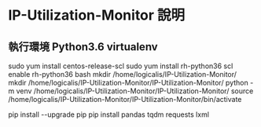 # IP-Utilization-Monitor 說明

## 執行環境 Python3.6 virtualenv
sudo yum install centos-release-scl
sudo yum install rh-python36
scl enable rh-python36 bash
mkdir /home/logicalis/IP-Utilization-Monitor/
mkdir /home/logicalis/IP-Utilization-Monitor/IP-Utilization-Monitor/
python -m venv /home/logicalis/IP-Utilization-Monitor/IP-Utilization-Monitor/
source /home/logicalis/IP-Utilization-Monitor/IP-Utilization-Monitor/bin/activate

pip install --upgrade pip
pip install pandas tqdm requests lxml